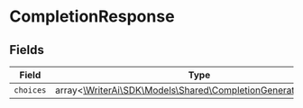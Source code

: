 # CompletionResponse


## Fields

| Field                                                                                                              | Type                                                                                                               | Required                                                                                                           | Description                                                                                                        |
| ------------------------------------------------------------------------------------------------------------------ | ------------------------------------------------------------------------------------------------------------------ | ------------------------------------------------------------------------------------------------------------------ | ------------------------------------------------------------------------------------------------------------------ |
| `choices`                                                                                                          | array<[\WriterAi\SDK\Models\Shared\CompletionGenerationChoice](../../models/shared/CompletionGenerationChoice.md)> | :heavy_minus_sign:                                                                                                 | N/A                                                                                                                |